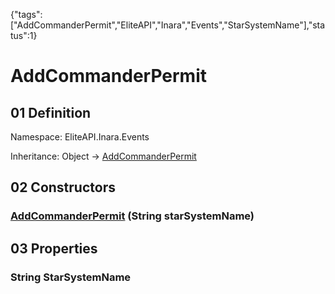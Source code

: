 {"tags":["AddCommanderPermit","EliteAPI","Inara","Events","StarSystemName"],"status":1}

# AddCommanderPermit

## 01 Definition

Namespace: <span class='code'>EliteAPI.Inara.Events</span>

Inheritance: <span class='code'>Object</span> → <span class='code'>[AddCommanderPermit](../../../EliteAPI/Inara/Events/AddCommanderPermit.html)</span>

## 02 Constructors

### <span class='code'>[AddCommanderPermit](../../../EliteAPI/Inara/Events/AddCommanderPermit.html)</span> (<span class='code'>String</span> starSystemName)

## 03 Properties

### <span class='code'>String</span> StarSystemName


